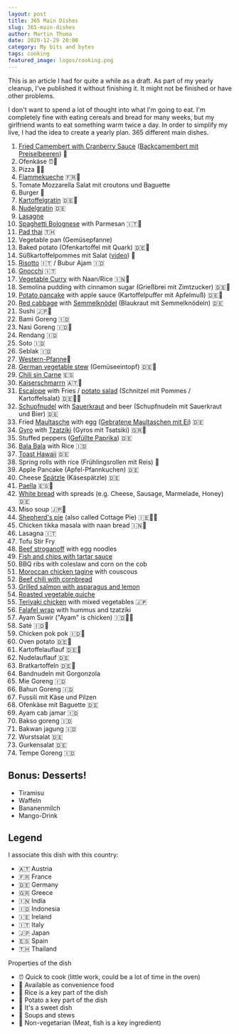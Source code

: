 ```yaml
---
layout: post
title: 365 Main Dishes
slug: 365-main-dishes
author: Martin Thoma
date: 2020-12-29 20:00
category: My bits and bytes
tags: cooking
featured_image: logos/cooking.png
---
```

<div class="info">This is an article I had for quite a while as a draft. As part of my yearly cleanup, I've published it without finishing it. It might not be finished or have other problems.</div>

I don't want to spend a lot of thought into what I'm going to eat. I'm
completely fine with eating cereals and bread for many weeks, but my girlfriend
wants to eat something warm twice a day. In order to simplify my live, I had the
idea to create a yearly plan. 365 different main dishes.

1. [Fried Camembert with Cranberry Sauce](https://www.allrecipes.com/recipe/257482/deep-fried-camembert-and-cranberry-sauce/) ([Backcamembert mit Preiselbeeren](https://www.chefkoch.de/rezepte/2605161409337940/Selbstgemachter-Backcamembert.html)) 🏪
2. Ofenkäse ⏰🏪
3. Pizza 🍕🏪
4. [Flammekueche](https://en.wikipedia.org/wiki/Flammekueche) 🇫🇷🏪
5. Tomate Mozzarella Salat mit croutons und Baguette
6. Burger 🍔
7. [Kartoffelgratin](https://www.chefkoch.de/rezepte/837601188560864/Kartoffelgratin.html) 🇩🇪🥔
8. [Nudelgratin](https://www.chefkoch.de/rezepte/388891126077324/Allgaeuer-Nudelgratin.html) 🇩🇪
9. [Lasagne](https://en.wikipedia.org/wiki/Lasagne)
10. [Spaghetti Bolognese](https://en.wikipedia.org/wiki/Bolognese_sauce#Spaghetti_bolognese) with  Parmesan 🇮🇹🍝
11. [Pad thai](https://en.wikipedia.org/wiki/Pad_thai) 🇹🇭
12. Vegetable pan (Gemüsepfanne)
13. Baked potato (Ofenkartoffel mit Quark) 🇩🇪🥔
14. Süßkartoffelpommes mit Salat ([video](https://www.tiktok.com/@veganewunder/video/6886007296799952130)) 🥔
15. [Risotto](https://en.wikipedia.org/wiki/Risotto) 🇮🇹 / Bubur Ajam 🇮🇩
16. [Gnocchi](https://en.wikipedia.org/wiki/Gnocchi) 🇮🇹
17. [Vegetable Curry](https://medium.com/smoking-kitchen/vegetable-curry-d4eb16e5bffb) with Naan/Rice 🇮🇳🍚
18. Semolina pudding with cinnamon sugar (Grießbrei mit Zimtzucker) 🇩🇪🍬
19. [Potato pancake](https://en.wikipedia.org/wiki/Potato_pancake) with apple sauce (Kartoffelpuffer mit Apfelmuß) 🇩🇪🥔
20. [Red cabbage](https://en.wikipedia.org/wiki/Red_cabbage) with [Semmelknödel](https://en.wikipedia.org/wiki/Semmelkn%C3%B6del) (Blaukraut mit Semmelknödeln) 🇩🇪
21. Sushi 🇯🇵🍣
22. Bami Goreng 🇮🇩
23. Nasi Goreng 🇮🇩🍚
24. Rendang 🇮🇩
25. Soto 🇮🇩
26. Seblak 🇮🇩
27. [Western-Pfanne](https://www.chefkoch.de/rezepte/2806961432734590/Herzhaft-gewuerzte-Westernpfanne-mit-Kartoffeln-und-Sucuk.html)🥔
28. [German vegetable stew](https://en.wikipedia.org/wiki/Eintopf) (Gemüseeintopf) 🇩🇪🍲
29. [Chili sin Carne](https://en.wikipedia.org/wiki/Chili_sin_carne) 🇪🇸
30. [Kaiserschmarrn](https://en.wikipedia.org/wiki/Kaiserschmarrn) 🇦🇹🍬
31. [Escalope](https://en.wikipedia.org/wiki/Escalope) with Fries / [potato salad](https://en.wikipedia.org/wiki/Potato_salad) (Schnitzel mit Pommes / Kartoffelsalat) 🇩🇪🥔🍖
32. [Schupfnudel](https://en.wikipedia.org/wiki/Schupfnudel) with [Sauerkraut](https://en.wikipedia.org/wiki/Sauerkraut) and beer (Schupfnudeln mit Sauerkraut und Bier) 🇩🇪
33. Fried [Maultasche](https://en.wikipedia.org/wiki/Maultasche) with egg ([Gebratene Maultaschen mit Ei](https://www.chefkoch.de/rezepte/456351138705007/Gebratene-Maultaschen-mit-Ei.html)) 🇩🇪
34. [Gyro](https://en.wikipedia.org/wiki/Gyro_(food)) with [Tzatziki](https://en.wikipedia.org/wiki/Tzatziki) (Gyros mit Tsatsiki) 🇬🇷🍖
35. Stuffed peppers ([Gefüllte Paprika](https://www.chefkoch.de/rezepte/226491093168336/Gefuellte-Paprika-nach-Uroma-Susanne.html)) 🇩🇪
36. [Bala Bala](https://medium.com/smoking-kitchen/bala-bala-the-indonesian-snack-739f3cc52b32) with Rice 🇮🇩
37. [Toast Hawaii](https://en.wikipedia.org/wiki/Toast_Hawaii) 🇩🇪
38. Spring rolls with rice (Frühlingsrollen mit Reis) 🍚
39. Apple Pancake (Apfel-Pfannkuchen) 🇩🇪
40. Cheese [Spätzle](https://en.wikipedia.org/wiki/Sp%C3%A4tzle) (Käsespätzle) 🇩🇪
41. [Paella](https://en.wikipedia.org/wiki/Paella) 🇪🇸🍚
42. [White bread](https://martin-thoma.com/weissbrot-rezept/) with spreads (e.g. Cheese, Sausage, Marmelade, Honey) 🇩🇪
43. Miso soup 🇯🇵🍲
44. [Shepherd's pie](https://de.wikipedia.org/wiki/Shepherd%E2%80%99s_Pie) (also called Cottage Pie) 🇮🇪🥔🍖
45. Chicken tikka masala with naan bread 🇮🇳🍖
46. Lasagna 🇮🇹
47. Tofu Stir Fry
48. [Beef stroganoff](https://www.chefkoch.de/rezepte/724471175171459/Boeuf-Stroganoff-de-Luxe.html) with egg noodles
49. [Fish and chips with tartar sauce](https://www.chefkoch.de/rezepte/1239811228843581/Fish-Chips-with-Tartar-Sauce.html)
50. BBQ ribs with coleslaw and corn on the cob
51. [Moroccan chicken tagine](https://www.onceuponachef.com/recipes/moroccan-chicken-tagine.html) with couscous
52. [Beef chili with cornbread](https://belleofthekitchen.com/chili-cornbread-casserole/)
53. [Grilled salmon with asparagus and lemon](https://natashaskitchen.com/one-pan-salmon-asparagus-recipe-video/)
54. [Roasted vegetable quiche](https://www.bbc.co.uk/food/recipes/roasted_vegetable_quiche_25657)
55. [Teriyaki chicken](https://www.chefkoch.de/rezepte/3618671544190713/Chicken-Teriyaki-der-japanische-Klassiker.html) with mixed vegetables 🇯🇵
56. [Falafel wrap](https://www.chefkoch.de/rezepte/2564651401386981/Falafel-Wrap-mit-Dattel-Schmand-Dip.html) with hummus and tzatziki
57. Ayam Suwir ("Ayam" is chicken) 🇮🇩🍚🍖
58. Saté 🇮🇩🍖
59. Chicken pok pok 🇮🇩🍖
60. Oven potato 🇩🇪🥔
61. Kartoffelauflauf 🇩🇪🥔
62. Nudelauflauf 🇩🇪
63. Bratkartoffeln 🇩🇪🥔
64. Bandnudeln mit Gorgonzola
65. Mie Goreng 🇮🇩
66. Bahun Goreng 🇮🇩
67. Fussili mit Käse und Pilzen
68. Ofenkäse mit Baguette 🇩🇪
69. Ayam cab jamar 🇮🇩
70. Bakso goreng 🇮🇩
71. Bakwan jagung 🇮🇩
72. Wurstsalat 🇩🇪
73. Gurkensalat 🇩🇪
74. Tempe Goreng 🇮🇩

## Bonus: Desserts!

* Tiramisu
* Waffeln
* Bananenmilch
* Mango-Drink

## Legend

I associate this dish with this country:

* 🇦🇹 Austria
* 🇫🇷 France
* 🇩🇪 Germany
* 🇬🇷 Greece
* 🇮🇳 India
* 🇮🇩 Indonesia
* 🇮🇪 Ireland
* 🇮🇹 Italy
* 🇯🇵 Japan
* 🇪🇸 Spain
* 🇹🇭 Thailand

Properties of the dish

* ⏰ Quick to cook (little work, could be a lot of time in the oven)
* 🏪 Available as convenience food
* 🍚 Rice is a key part of the dish
* 🥔 Potato a key part of the dish
* 🍬 It's a sweet dish
* 🍲 Soups and stews
* 🍖 Non-vegetarian (Meat, fish is a key ingredient)
